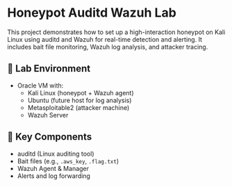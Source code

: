 # Honeypot Auditd Wazuh Lab

This project demonstrates how to set up a high-interaction honeypot on Kali Linux using auditd and Wazuh for real-time detection and alerting. It includes bait file monitoring, Wazuh log analysis, and attacker tracing.

## 📌 Lab Environment

- Oracle VM with:
  - Kali Linux (honeypot + Wazuh agent)
  - Ubuntu (future host for log analysis)
  - Metasploitable2 (attacker machine)
  - Wazuh Server

## 🧪 Key Components

- auditd (Linux auditing tool)
- Bait files (e.g., `.aws_key`, `.flag.txt`)
- Wazuh Agent & Manager
- Alerts and log forwarding

